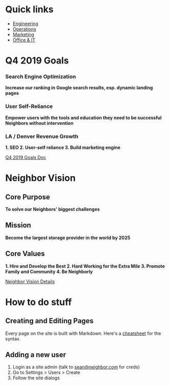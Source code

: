<!-- TITLE: Neighbor wiki -->
<!-- SUBTITLE: Welcome to the best company on earth -->

# Quick links

* [Engineering](/engineering)
* [Operations](/ops)
* [Marketing](/marketing)
* [Office & IT](/it)

# Q4 2019 Goals
### Search Engine Optimization
**Increase our ranking in Google search results, esp. dynamic landing pages**

### User Self-Reliance
**Empower users with the tools and education they need to be successful Neighbors without intervention**

### LA / Denver Revenue Growth
**1. SEO
2. User-self reliance
3. Build marketing engine**

[Q4 2019 Goals Doc](https://docs.google.com/document/d/1P9zTjpZ5L1qstiusrna4suGilt-l_fRNckTRo4YCmvM/edit "Q4 2019 Goals Doc")

# Neighbor Vision
## Core Purpose
**To solve our Neighbors' biggest challenges**

## Mission
**Become the largest storage provider in the world by 2025**

## Core Values
**1. Hire and Develop the Best
2. Hard Working for the Extra Mile
3. Promote Family and Community
4. Be Neighborly**

[Neighbor Vision Details](https://docs.google.com/presentation/d/1cFn9-IumT4GFj3IIEo7WHslWisVGoy02RmuE3KI84WA/edit?usp=sharing "Neighbor Vision Details")
# How to do stuff

## Creating and Editing Pages
Every page on the site is built with Markdown.  Here's a [cheatsheet](https://github.com/adam-p/markdown-here/wiki/Markdown-Cheatsheet) for the syntax.

## Adding a new user
1. Login as a site admin (talk to sean@neighbor.com for creds)
1. Go to Settings > Users > Create
1. Follow the site dialogs